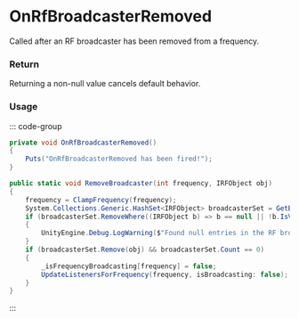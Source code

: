 # OnRfBroadcasterRemoved
<Badge type="info" text="Radio"/><Badge type="danger" text="Carbon Compatible"/><Badge type="warning" text="Oxide Compatible"/>
Called after an RF broadcaster has been removed from a frequency.

### Return
Returning a non-null value cancels default behavior.

### Usage
::: code-group
```csharp [Example]
private void OnRfBroadcasterRemoved()
{
	Puts("OnRfBroadcasterRemoved has been fired!");
}
```
```csharp [Source — Assembly-CSharp @ RFManager]
public static void RemoveBroadcaster(int frequency, IRFObject obj)
{
	frequency = ClampFrequency(frequency);
	System.Collections.Generic.HashSet<IRFObject> broadcasterSet = GetBroadcasterSet(frequency);
	if (broadcasterSet.RemoveWhere((IRFObject b) => b == null || !b.IsValidEntityReference()) > 0)
	{
		UnityEngine.Debug.LogWarning($"Found null entries in the RF broadcaster set for frequency {frequency}... cleaning up.");
	}
	if (broadcasterSet.Remove(obj) && broadcasterSet.Count == 0)
	{
		_isFrequencyBroadcasting[frequency] = false;
		UpdateListenersForFrequency(frequency, isBroadcasting: false);
	}
}

```
:::
